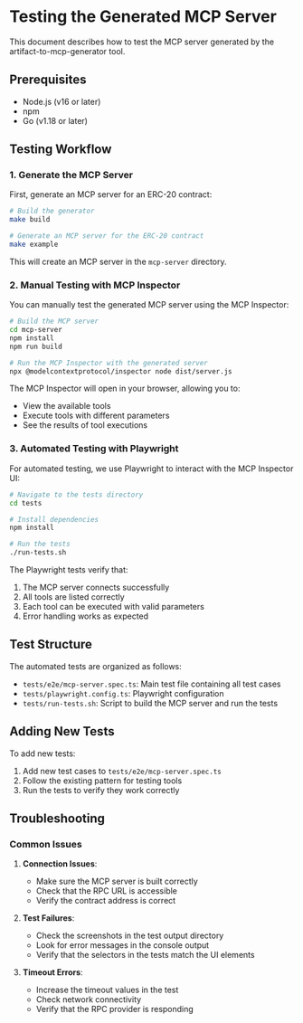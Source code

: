 # Testing the Generated MCP Server

This document describes how to test the MCP server generated by the artifact-to-mcp-generator tool.

## Prerequisites

- Node.js (v16 or later)
- npm
- Go (v1.18 or later)

## Testing Workflow

### 1. Generate the MCP Server

First, generate an MCP server for an ERC-20 contract:

```bash
# Build the generator
make build

# Generate an MCP server for the ERC-20 contract
make example
```

This will create an MCP server in the `mcp-server` directory.

### 2. Manual Testing with MCP Inspector

You can manually test the generated MCP server using the MCP Inspector:

```bash
# Build the MCP server
cd mcp-server
npm install
npm run build

# Run the MCP Inspector with the generated server
npx @modelcontextprotocol/inspector node dist/server.js
```

The MCP Inspector will open in your browser, allowing you to:
- View the available tools
- Execute tools with different parameters
- See the results of tool executions

### 3. Automated Testing with Playwright

For automated testing, we use Playwright to interact with the MCP Inspector UI:

```bash
# Navigate to the tests directory
cd tests

# Install dependencies
npm install

# Run the tests
./run-tests.sh
```

The Playwright tests verify that:
1. The MCP server connects successfully
2. All tools are listed correctly
3. Each tool can be executed with valid parameters
4. Error handling works as expected

## Test Structure

The automated tests are organized as follows:

- `tests/e2e/mcp-server.spec.ts`: Main test file containing all test cases
- `tests/playwright.config.ts`: Playwright configuration
- `tests/run-tests.sh`: Script to build the MCP server and run the tests

## Adding New Tests

To add new tests:

1. Add new test cases to `tests/e2e/mcp-server.spec.ts`
2. Follow the existing pattern for testing tools
3. Run the tests to verify they work correctly

## Troubleshooting

### Common Issues

1. **Connection Issues**:
   - Make sure the MCP server is built correctly
   - Check that the RPC URL is accessible
   - Verify the contract address is correct

2. **Test Failures**:
   - Check the screenshots in the test output directory
   - Look for error messages in the console output
   - Verify that the selectors in the tests match the UI elements

3. **Timeout Errors**:
   - Increase the timeout values in the test
   - Check network connectivity
   - Verify that the RPC provider is responding